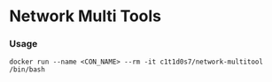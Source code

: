Network Multi Tools
===================

### Usage
```shell
docker run --name <CON_NAME> --rm -it c1t1d0s7/network-multitool /bin/bash
```
